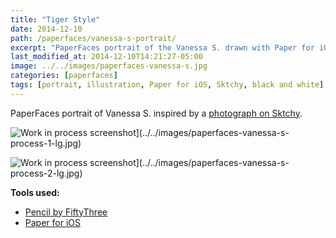 ```yaml
---
title: "Tiger Style"
date: 2014-12-10
path: /paperfaces/vanessa-s-portrait/
excerpt: "PaperFaces portrait of the Vanessa S. drawn with Paper for iOS on an iPad."
last_modified_at: 2014-12-10T14:21:27-05:00
image: ../../images/paperfaces-vanessa-s.jpg
categories: [paperfaces]
tags: [portrait, illustration, Paper for iOS, Sktchy, black and white]
---
```


PaperFaces portrait of Vanessa S. inspired by a [photograph on Sktchy](https://sktchy.com/NjZR3H).

![Work in process screenshot](../../images/paperfaces-vanessa-s-process-1-600.jpg)](../../images/paperfaces-vanessa-s-process-1-lg.jpg)

![Work in process screenshot](../../images/paperfaces-vanessa-s-process-2-600.jpg)](../../images/paperfaces-vanessa-s-process-2-lg.jpg)

**Tools used:**

- [Pencil by FiftyThree](https://www.amazon.com/FiftyThree-Digital-Stylus-Pencil-iPhone/dp/B01JJBUYR4/ref=as_li_ss_tl?keywords=pencil+53&qid=1550586265&s=gateway&sr=8-3&linkCode=ll1&tag=mademist-20&linkId=0134793cb840affff60f2e45a7f64678&language=en_US)
- [Paper for iOS](https://paper.bywetransfer.com/)
